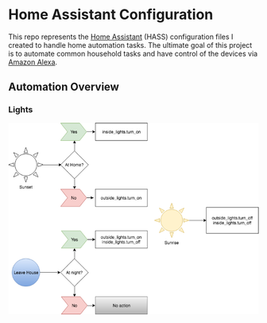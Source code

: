 # Home Assistant Configuration

This repo represents the [Home Assistant](https://www.home-assistant.io/) (HASS) configuration files I created to handle home automation tasks. The ultimate goal of this project is to automate common household tasks and have control of the devices via [Amazon Alexa](https://developer.amazon.com/alexa).

## Automation Overview

### Lights

![Home light automation diagram](diagrams/lights-automation.png)
